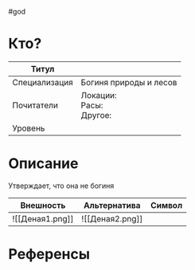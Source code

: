 #god  
# Кто? 
| Титул         |                                |
| ------------- | ------------------------------ |
| Специализация | Богиня природы и лесов         |
| Почитатели    | Локации: <br>Расы: <br>Другое: |
| Уровень       |                                |

# Описание
Утверждает, что она не богиня

| Внешность       | Альтернатива                         | Символ |
| --------------- | ------------------------------------ | ------ |
| ![[Деная1.png]] | ![[Деная2.png]] |        |


# Референсы

